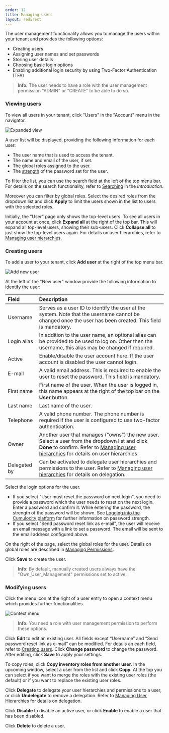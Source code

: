```yaml
---
order: 12
title: Managing users
layout: redirect
---
```


The user management functionality allows you to manage the users within your tenant and provides the following options:

- Creating users
- Assigning user names and set passwords
- Storing user details
- Choosing basic login options
- Enabling additional login security by using Two-Factor Authentication (TFA)

> **Info:** The user needs to have a role with the user management permission "ADMIN" or "CREATE" to be able to do so.

### Viewing users

To view all users in your tenant, click "Users" in the "Account" menu in the navigator.

![Expanded view](/guides/images/users-guide/userslist.png)

A user list will be displayed, providing the following information for each user:

* The user name that is used to access the tenant.
* The name and email of the user, if set.
* The global roles assigned to the user.
* The [strength](/guides/users-guide/overview#login) of the password set for the user.

To filter the list, you can use the search field at the left of the top menu bar. For details on the search functionality, refer to [Searching](/guides/users-guide/overview##searching) in the *Introduction*.

Moreover you can filter by global roles. Select the desired roles from the dropdown list and click **Apply** to limit the users shown in the list to users with the selected roles.

Initially, the "User" page only shows the top-level users. To see all users in your account at once, click **Expand all** at the right of the top bar. This will expand all top-level users, showing their sub-users. Click **Collapse all** to just show the top-level users again. For details on user hierarchies, refer to [Managing user hierarchies](/guides/users-guide/enterprise-edition/user-hierarchies).

### <a name="creating-users"></a>Creating users

To add a user to your tenant, click **Add user** at the right of the top menu bar. 

![Add new user](/guides/images/users-guide/Administration/admin-user-add.png)

At the left of the "New user" window provide the following information to identify the user:

|Field|Description|
|:---|:---|
|Username|Serves as a user ID to identify the user at the system. Note that the username cannot be changed once the user has been created. This field is mandatory.
|Login alias|In addition to the user name, an optional alias can be provided to be used to log on. Other then the username, this alias may be changed if required.
|Active|Enable/disable the user account here. If the user account is disabled the user cannot login. 
|E-mail|A valid email address. This is required to enable the user to reset the password. This field is mandatory.
|First name|First name of the user. When the user is logged in, this name appears at the right of the top bar on the **User** button. 
|Last name|Last name of the user.
|Telephone|A valid phone number. The phone number is required if the user is configured to use two-factor authentication.
|Owner|Another user that manages ("owns") the new user. Select a user from the dropdown list and click **Done** to confirm. Refer to [Managing user hierarchies](/guides/users-guide/enterprise-edition#user-hierarchies) for details on user hierarchies.
|Delegated by|Can be activated to delegate user hierarchies and permissions to the user. Refer to [Managing user hierarchies](/guides/users-guide/enterprise-edition#hierarchy) for details on delegation.

Select the login options for the user.

* If you select "User must reset the password on next login", you need to provide a password which the user needs to reset on the next login. <br>Enter a password and confirm it. While entering the password, the strength of the password will be shown. See [Logging into the Cumulocity platform](/guides/users-guide/overview/#login) for further information on password strength.  
* If you select "Send password reset link as e-mail", the user will receive an email message with a link to set a password. The email will be sent to the email address configured above.

On the right of the page, select the global roles for the user. Details on global roles are described in [Managing Permissions](/guides/users-guide/administration/managing-permissions).

Click **Save** to create the user.

<!--what does that mean -->
> **Info:** By default, manually created users always have the "Own_User_Management" permissions set to active.

### Modifying users

Click the menu icon at the right of a user entry to open a context menu which provides further functionalities.

<img src="/guides/images/users-guide/Admin_UserContextMenu.png" alt="Context menu" style="max-width: 100%">

> **Info:** You need a role with user management permission to perform these options.

Click **Edit** to edit an existing user. All fields except “Username” and “Send password reset link as e-mail” can be modified. For details an each field, refer to [Creating users](#creating-users). Click **Change password** to change the password. After editing, click **Save** to apply your settings.

To copy roles, click **Copy inventory roles from another user**. In the upcoming window, select a user from the list and click **Copy**. At the top you can select if you want to merge the roles with the existing user roles (the default) or if you want to replace the existing user roles.

Click **Delegate** to delegate your user hierarchies and permissions to a user, or click **Undelegate** to remove a delegation. Refer to [Managing User Hierarchies](/guides/users-guide/enterprise-edition#hierarchy) for details on delegation.

Click **Disable** to disable an active user, or click **Enable** to enable a user that has been disabled.

Click **Delete** to delete a user.